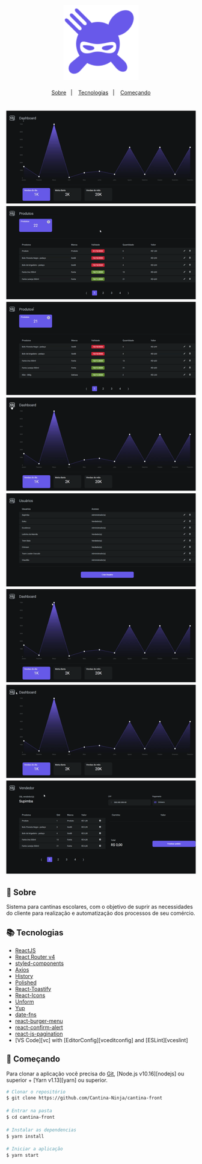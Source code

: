 
<h1 align="center">
    <img alt="CantinaNinja" src="./src/assets/logo.svg" width="200px" />
</h1>

<p align="center">
  <a href="#page_with_curl-sobre">Sobre</a>&nbsp;&nbsp;&nbsp;|&nbsp;&nbsp;&nbsp;
  <a href="#books-tecnologias">Tecnologias</a>&nbsp;&nbsp;&nbsp;|&nbsp;&nbsp;&nbsp;
  <a href="#rocket-começando">Começando</a>
</p>

<h1 align="center">
    <img alt="GoBarber" src="src/assets/acessando_tela_produtos.gif" />
    <img alt="GoBarber" src="src/assets/atualizando_produto.gif" />
    <img alt="GoBarber" src="src/assets/cadastrando_produto.gif" />
    <img alt="GoBarber" src="src/assets/acessando_tela_usuarios.gif" />
    <img alt="GoBarber" src="src/assets/cadastrando_usuario.gif" />
    <img alt="GoBarber" src="src/assets/acessando_tela_vendas.gif" />
    <img alt="GoBarber" src="src/assets/acessando_vendedor.gif" />
    <img alt="GoBarber" src="src/assets/realizando_venda.gif" />
</h1>

## :page_with_curl: Sobre
Sistema para cantinas escolares, com o objetivo de suprir as necessidades do cliente para realização e automatização dos processos de seu comércio.

## :books: Tecnologias
-  [ReactJS](https://reactjs.org/)
-  [React Router v4](https://github.com/ReactTraining/react-router)
-  [styled-components](https://www.styled-components.com/)
-  [Axios](https://github.com/axios/axios)
-  [History](https://www.npmjs.com/package/history)
-  [Polished](https://polished.js.org/)
-  [React-Toastify](https://fkhadra.github.io/react-toastify/)
-  [React-Icons](http://react-icons.github.io/react-icons/)
-  [Unform](https://github.com/Rocketseat/unform)
-  [Yup](https://www.npmjs.com/package/yup)
-  [date-fns](https://date-fns.org/)
-  [react-burger-menu](https://github.com/negomi/react-burger-menu)
-  [react-confirm-alert](https://www.npmjs.com/package/react-confirm-alert)
-  [react-js-pagination](https://www.npmjs.com/package/react-js-pagination)
-  [VS Code][vc] with [EditorConfig][vceditconfig] and [ESLint][vceslint]


## :rocket: Começando
Para clonar a aplicação você precisa do [Git](https://git-scm.com), [Node.js v10.16][nodejs] ou superior + [Yarn v1.13][yarn] ou superior.

```bash
# Clonar o repositório
$ git clone https://github.com/Cantina-Ninja/cantina-front

# Entrar na pasta 
$ cd cantina-front 

# Instalar as dependencias
$ yarn install

# Iniciar a aplicação
$ yarn start
```
